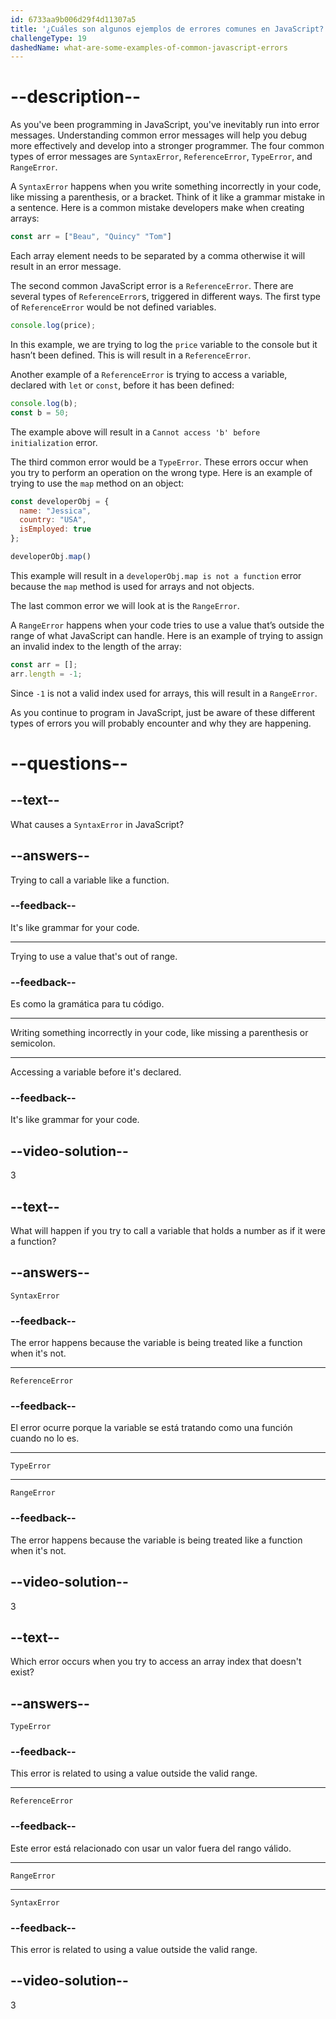 ```yaml
---
id: 6733aa9b006d29f4d11307a5
title: '¿Cuáles son algunos ejemplos de errores comunes en JavaScript?'
challengeType: 19
dashedName: what-are-some-examples-of-common-javascript-errors
---
```


# --description--

As you've been programming in JavaScript, you've inevitably run into error messages. Understanding common error messages will help you debug more effectively and develop into a stronger programmer. The four common types of error messages are `SyntaxError`, `ReferenceError`, `TypeError`, and `RangeError`.

A `SyntaxError` happens when you write something incorrectly in your code, like missing a parenthesis, or a bracket. Think of it like a grammar mistake in a sentence. Here is a common mistake developers make when creating arrays:

```js
const arr = ["Beau", "Quincy" "Tom"]
```

Each array element needs to be separated by a comma otherwise it will result in an error message.

The second common JavaScript error is a `ReferenceError`. There are several types of `ReferenceError`s, triggered in different ways. The first type of `ReferenceError` would be not defined variables.

```js
console.log(price);
```

In this example, we are trying to log the `price` variable to the console but it hasn’t been defined. This is will result in a `ReferenceError`.

Another example of a `ReferenceError` is trying to access a variable, declared with `let` or `const`, before it has been defined:

```js
console.log(b);
const b = 50;
```

The example above will result in a `Cannot access 'b' before initialization` error.

The third common error would be a `TypeError`. These errors occur when you try to perform an operation on the wrong type. Here is an example of trying to use the `map` method on an object:

```js
const developerObj = {
  name: "Jessica",
  country: "USA",
  isEmployed: true
};

developerObj.map()
```

This example will result in a `developerObj.map is not a function` error because the `map` method is used for arrays and not objects.

The last common error we will look at is the `RangeError`.

A `RangeError` happens when your code tries to use a value that’s outside the range of what JavaScript can handle. Here is an example of trying to assign an invalid index to the length of the array:

```js
const arr = [];
arr.length = -1; 
```

Since `-1` is not a valid index used for arrays, this will result in a `RangeError`.

As you continue to program in JavaScript, just be aware of these different types of errors you will probably encounter and why they are happening.

# --questions--

## --text--

What causes a `SyntaxError` in JavaScript?

## --answers--

Trying to call a variable like a function.

### --feedback--

It's like grammar for your code.

---

Trying to use a value that's out of range.

### --feedback--

Es como la gramática para tu código.

---

Writing something incorrectly in your code, like missing a parenthesis or semicolon.

---

Accessing a variable before it's declared.

### --feedback--

It's like grammar for your code.

## --video-solution--

3

## --text--

What will happen if you try to call a variable that holds a number as if it were a function?

## --answers--

`SyntaxError`

### --feedback--

The error happens because the variable is being treated like a function when it's not.

---

`ReferenceError`

### --feedback--

El error ocurre porque la variable se está tratando como una función cuando no lo es.

---

`TypeError`

---

`RangeError`

### --feedback--

The error happens because the variable is being treated like a function when it's not.

## --video-solution--

3

## --text--

Which error occurs when you try to access an array index that doesn't exist?

## --answers--

`TypeError`

### --feedback--

This error is related to using a value outside the valid range.

---

`ReferenceError`

### --feedback--

Este error está relacionado con usar un valor fuera del rango válido.

---

`RangeError`

---

`SyntaxError`

### --feedback--

This error is related to using a value outside the valid range.

## --video-solution--

3
